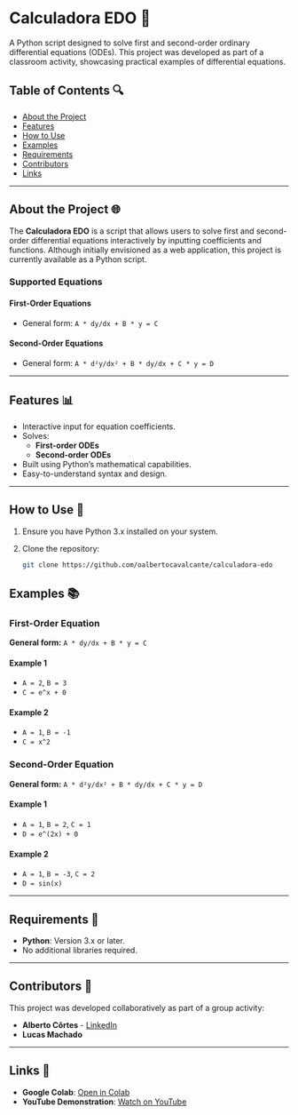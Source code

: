 # Calculadora EDO 🔢

A Python script designed to solve first and second-order ordinary differential equations (ODEs). This project was developed as part of a classroom activity, showcasing practical examples of differential equations.

## Table of Contents 🔍

- [About the Project](#about-the-project)
- [Features](#features)
- [How to Use](#how-to-use)
- [Examples](#examples)
- [Requirements](#requirements)
- [Contributors](#contributors)
- [Links](#links)

---

## About the Project 🌐

The **Calculadora EDO** is a script that allows users to solve first and second-order differential equations interactively by inputting coefficients and functions. Although initially envisioned as a web application, this project is currently available as a Python script.

### Supported Equations

#### First-Order Equations
- General form: `A * dy/dx + B * y = C`

#### Second-Order Equations
- General form: `A * d²y/dx² + B * dy/dx + C * y = D`

---

## Features 📊

- Interactive input for equation coefficients.
- Solves:
  - **First-order ODEs**
  - **Second-order ODEs**
- Built using Python’s mathematical capabilities.
- Easy-to-understand syntax and design.

---

## How to Use 🔧

1. Ensure you have Python 3.x installed on your system.
2. Clone the repository:

   ```bash
   git clone https://github.com/oalbertocavalcante/calculadora-edo

## Examples 📚

### First-Order Equation
**General form:** `A * dy/dx + B * y = C`

#### Example 1
- `A = 2`, `B = 3`
- `C = e^x + 0`

#### Example 2
- `A = 1`, `B = -1`
- `C = x^2`

### Second-Order Equation
**General form:** `A * d²y/dx² + B * dy/dx + C * y = D`

#### Example 1
- `A = 1`, `B = 2`, `C = 1`
- `D = e^(2x) + 0`

#### Example 2
- `A = 1`, `B = -3`, `C = 2`
- `D = sin(x)`

---

## Requirements 📄

- **Python**: Version 3.x or later.
- No additional libraries required.

---

## Contributors 🤝

This project was developed collaboratively as part of a group activity:

- **Alberto Côrtes** - [LinkedIn](https://linkedin.com/in/albertoccavalcante)
- **Lucas Machado**

---

## Links 🔗

- **Google Colab**: [Open in Colab](https://colab.research.google.com/drive/1Z028459Oy6sx0G0vMMKciPuLuIQVd0cd?usp=sharing)
- **YouTube Demonstration**: [Watch on YouTube](https://www.youtube.com/watch?v=oU7ujnH-KQA&t=4s)
